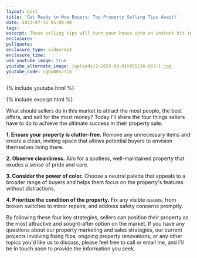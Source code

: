 ```yaml
---
layout: post
title: 'Get Ready to Wow Buyers: Top Property Selling Tips Await!'
date: 2023-07-31 05:00:00
tags:
excerpt: These selling tips will turn your house into an instant hit in the market.
enclosure:
pullquote:
enclosure_type: video/mp4
enclosure_time:
use_youtube_image: true
youtube_alternate_image: /uploads/2-2023-08-01t035216-663-1.jpg
youtube_code: ugQxN0szrC8
---
```

{% include youtube.html %}

{% include excerpt.html %}

What should sellers do in this market to attract the most people, the best offers, and sell for the most money? Today I’ll share the four things sellers have to do to achieve the ultimate success in their property sale.

**1\. Ensure your property is clutter-free.** Remove any unnecessary items and create a clean, inviting space that allows potential buyers to envision themselves living there.

**2\. Observe cleanliness.** Aim for a spotless, well-maintained property that exudes a sense of pride and care.

**3\. Consider the power of color.** Choose a neutral palette that appeals to a broader range of buyers and helps them focus on the property's features without distractions.

**4\. Prioritize the condition of the property.** Fix any visible issues, from broken switches to minor repairs, and address safety concerns promptly.

By following these four key strategies, sellers can position their property as the most attractive and sought-after option on the market. If you have any questions about our property marketing and sales strategies, our current projects involving fixing flips, ongoing property renovations, or any other topics you'd like us to discuss, please feel free to call or email me, and I'll be in touch soon to provide the information you seek.